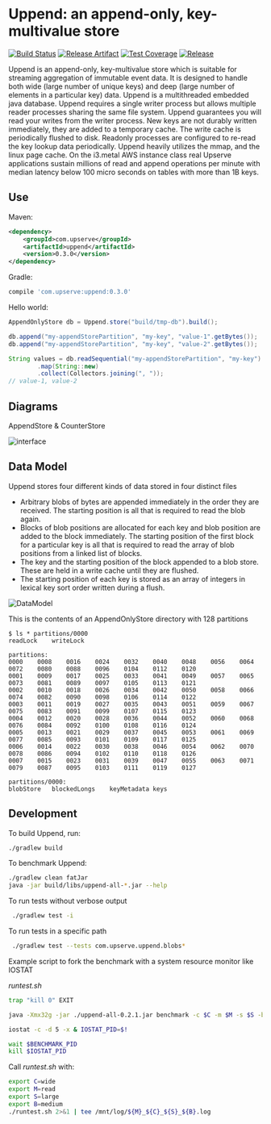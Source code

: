 Uppend: an append-only, key-multivalue store
============================================
[![Build Status](https://img.shields.io/travis/upserve/uppend/master.svg?style=flat-square)](https://travis-ci.org/upserve/uppend)
[![Release Artifact](https://img.shields.io/maven-central/v/com.upserve/uppend.svg?style=flat-square)](https://search.maven.org/#search%7Cga%7C1%7Cg%3A%22com.upserve%22%20AND%20a%3Auppend)
[![Test Coverage](https://img.shields.io/codecov/c/github/upserve/uppend/master.svg?style=flat-square)](https://codecov.io/github/upserve/uppend?branch=master)
[![Release](https://jitpack.io/v/upserve/uppend.svg)](https://jitpack.io/#upserve/Uppend)

Uppend is an append-only, key-multivalue store which is suitable for streaming aggregation of immutable event data. 
It is designed to handle both wide (large number of unique keys) and deep (large number of elements in a particular 
key) data. Uppend is a multithreaded embedded java database. Uppend requires a single writer process but allows 
multiple reader processes sharing the same file system. Uppend guarantees you will read your writes from the writer 
process. New keys are not durably written immediately, they are added to a temporary cache. The write cache is 
periodically flushed to disk. Readonly processes are configured to re-read the key lookup data periodically. Uppend
heavily utilizes the mmap, and the linux page cache. On the i3.metal AWS instance class real Upserve applications
sustain millions of read and append operations per minute with median latency below 100 micro seconds on tables with
more than 1B keys.

Use
---

Maven:

```xml
<dependency>
    <groupId>com.upserve</groupId>
    <artifactId>uppend</artifactId>
    <version>0.3.0</version>
</dependency>
```

Gradle:
```gradle
compile 'com.upserve:uppend:0.3.0'
```

Hello world:

```java
AppendOnlyStore db = Uppend.store("build/tmp-db").build();

db.append("my-appendStorePartition", "my-key", "value-1".getBytes());
db.append("my-appendStorePartition", "my-key", "value-2".getBytes());

String values = db.readSequential("my-appendStorePartition", "my-key")
        .map(String::new)
        .collect(Collectors.joining(", "));
// value-1, value-2
```

Diagrams
--------

AppendStore & CounterStore

![interface](images/uppend_interface.png)


Data Model
----------

Uppend stores four different kinds of data stored in four distinct files
* Arbitrary blobs of bytes are appended immediately in the order they are received. The starting position is all that is required 
  to read the blob again.
* Blocks of blob positions are allocated for each key and blob position are added to the block immediately. The starting position 
  of the first block for a particular key is all that is required to read the array of blob positions from a linked 
  list of blocks.
* The key and the starting position of the block appended to a blob store. These are held in a write cache until they are flushed.
* The starting position of each key is stored as an array of integers in lexical key sort order written during a flush.

![DataModel](https://docs.google.com/drawings/d/e/2PACX-1vTNVV_GxkaU_mvig5xLnIEtC2a1Aeheq5VokAp0aS_3OQYsNvsDMUiFPtlB2Vgyz3g9RE4SZWcYjOVF/pub?w=1182&h=374)

This is the contents of an AppendOnlyStore directory with 128 partitions

```
$ ls * partitions/0000
readLock	writeLock

partitions:
0000	0008	0016	0024	0032	0040	0048	0056	0064	0072	0080	0088	0096	0104	0112	0120
0001	0009	0017	0025	0033	0041	0049	0057	0065	0073	0081	0089	0097	0105	0113	0121
0002	0010	0018	0026	0034	0042	0050	0058	0066	0074	0082	0090	0098	0106	0114	0122
0003	0011	0019	0027	0035	0043	0051	0059	0067	0075	0083	0091	0099	0107	0115	0123
0004	0012	0020	0028	0036	0044	0052	0060	0068	0076	0084	0092	0100	0108	0116	0124
0005	0013	0021	0029	0037	0045	0053	0061	0069	0077	0085	0093	0101	0109	0117	0125
0006	0014	0022	0030	0038	0046	0054	0062	0070	0078	0086	0094	0102	0110	0118	0126
0007	0015	0023	0031	0039	0047	0055	0063	0071	0079	0087	0095	0103	0111	0119	0127

partitions/0000:
blobStore	blockedLongs	keyMetadata	keys
```

Development
-----------

To build Uppend, run:

```sh
./gradlew build
```

To benchmark Uppend:

```sh
./gradlew clean fatJar
java -jar build/libs/uppend-all-*.jar --help
```

To run tests without verbose output
```sh
 ./gradlew test -i
```

To run tests in a specific path
```sh
 ./gradlew test --tests com.upserve.uppend.blobs*
```

Example script to fork the benchmark with a system resource monitor like IOSTAT

_runtest.sh_
```sh
trap "kill 0" EXIT

java -Xmx32g -jar ./uppend-all-0.2.1.jar benchmark -c $C -m $M -s $S -b $B ./data1.output & BENCHMARK_PID=$!

iostat -c -d 5 -x & IOSTAT_PID=$!

wait $BENCHMARK_PID
kill $IOSTAT_PID
```

Call _runtest.sh_ with:
```sh
export C=wide
export M=read
export S=large
export B=medium
./runtest.sh 2>&1 | tee /mnt/log/${M}_${C}_${S}_${B}.log
```
